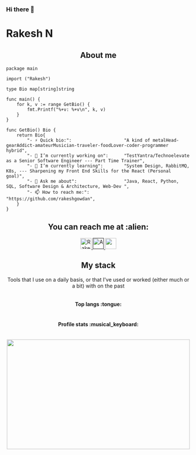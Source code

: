 ### Hi there 👋


# Rakesh N

<h2 align="center">About me</h2>

```golang
package main

import ("Rakesh")

type Bio map[string]string

func main() {
	for k, v := range GetBio() {
		fmt.Printf("%+v: %+v\n", k, v)
	}
}

func GetBio() Bio {
	return Bio{
		"- ⚡ Quick bio:":                    "A kind of metalHead-gearAddict-amateurMusician-traveler-foodLover-coder-programmer hybrid",
		"- 🔭 I’m currently working on":      "TestYantra/Technoelevate as a Senior Software Engineer --- Part Time Trainer",
		"- 🌱 I’m currently learning":        "System Design, RabbitMQ, K8s, --- Sharpening my Front End Skills for the React (Personal goal)",
		"- 💬 Ask me about":                  "Java, React, Python, SQL, Software Design & Architecture, Web-Dev ",
		"- 📫 How to reach me:":              "https://github.com/rakeshgowdan",
	}
}
```
<h2 align="center">You can reach me at :alien:</h2>

<p align="center">
  <a href="https://rakeshgowdan.github.io/">
    <img src="https://d2fltix0v2e0sb.cloudfront.net/dev-badge.svg" alt="Rakesh DEV Profile" height="30" width="30">
  </a>

  <a href="">
    <img src="https://www.vectorlogo.zone/logos/linkedin/linkedin-icon.svg" alt="A" height="30" width="30">
  </a>

  <a href="https://gitlab.com/AnhellO">
    <img src="https://www.vectorlogo.zone/logos/gitlab/gitlab-icon.svg" alt="" height="30" width="30">
  </a>
</p>

<h2 align="center">My stack </h2>

<p align="center">Tools that I use on a daily basis, or that I've used or worked (either much or a bit) with on the past</p>
<p align="center">
  <a href="">
    <img src="http://img.shields.io/badge/tech-stack-0690fa.svg?style=flat" alt="" />
  </a>
</p>


<h4 align="center">Top langs :tongue:</h4>

<p align="center"><img src="https://github-readme-stats.vercel.app/api/top-langs/?username=rakeshgowdan&langs_count=15&theme=tokyonight&layout=compact" alt="" /></p>



<h4 align="center">Profile stats :musical_keyboard:</h4>

<p align="center"><img src="https://github-readme-stats.vercel.app/api?username=rakeshgowdan&show_icons=true&theme=synthwave" alt="" /></p>


<p align="center"><img src="https://developers.giphy.com/branch/master/static/api-c99e353f761d318322c853c03ebcf21b.gif" alt="" height="300" width="500"></p>


<!--
**rakeshgowdan/rakeshgowdan** is a ✨ _special_ ✨ repository because its `README.md` (this file) appears on your GitHub profile.

Here are some ideas to get you started:

- 🔭 I’m currently working on ...
- 🌱 I’m currently learning ...
- 👯 I’m looking to collaborate on ...
- 🤔 I’m looking for help with ...
- 💬 Ask me about ...
- 📫 How to reach me: ...
- 😄 Pronouns: ...
- ⚡ Fun fact: ...
-->
